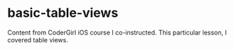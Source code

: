 # basic-table-views
Content from CoderGirl iOS course I co-instructed.  This particular lesson, I covered table views.
